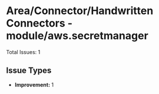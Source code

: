 # Area/Connector/Handwritten Connectors - module/aws.secretmanager

Total Issues: 1

## Issue Types

- **Improvement:** 1

